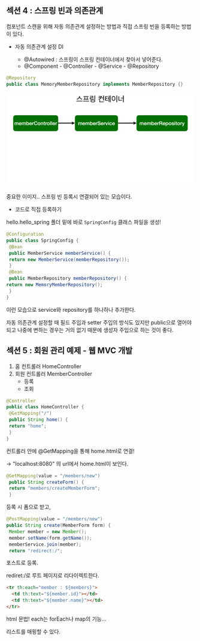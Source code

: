 ## 섹션 4 : 스프링 빈과 의존관계

컴포넌트 스캔을 위해 자동 의존관계 설정하는 방법과 직접 스프링 빈을 등록하는 방법이 있다.

- 자동 의존관계 설정 DI

  - @Autowired : 스프링이 스프링 컨테이너에서 찾아서 넣어준다.
  - @Component - @Controller - @Service - @Repository

```java
@Repository
public class MemoryMemberRepository implements MemberRepository {}
```

![Alt text](/김별/assets/section4.png)

중요한 이미지.. 스프링 빈 등록시 연결되어 있는 모습이다.

- 코드로 직접 등록하기

hello.hello_spring 폴더 밑에 바로 `SpringConfig` 클래스 파일을 생성!

```java
@Configuration
public class SpringConfig {
 @Bean
 public MemberService memberService() {
 return new MemberService(memberRepository());
 }
 @Bean
 public MemberRepository memberRepository() {
return new MemoryMemberRepository();
 }
}
```

이런 모습으로 service와 repository를 하나하나 추가한다.

자동 의존관계 설정할 때 필드 주입과 setter 주입의 방식도 있지만 public으로 열어야 되고 나중에 변하는 경우는 거의 없기 때문에 생성자 주입으로 하는 것이 좋다.

## 섹션 5 : 회원 관리 예제 - 웹 MVC 개발

1. 홈 컨트롤러 HomeController
2. 회원 컨트롤러 MemberController
   - 등록
   - 조회

```java
@Controller
public class HomeController {
 @GetMapping("/")
 public String home() {
 return "home";
 }
}
```

컨트롤러 안에 @GetMapping을 통해 home.html로 연결!

-> "localhost:8080" 의 url에서 home.html이 보인다.

```java
@GetMapping(value = "/members/new")
 public String createForm() {
 return "members/createMemberForm";
 }
```

등록 시 폼으로 받고,

```java
@PostMapping(value = "/members/new")
public String create(MemberForm form) {
 Member member = new Member();
 member.setName(form.getName());
 memberService.join(member);
 return "redirect:/";
```

포스트로 등록.

rediret:/로 루트 페이지로 리다이렉트한다.

```html
<tr th:each="member : ${members}">
  <td th:text="${member.id}"></td>
  <td th:text="${member.name}"></td>
</tr>
```

html 문법! each는 forEach나 map의 기능...

리스트를 매핑할 수 있다.
